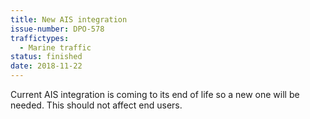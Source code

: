 ```yaml
---
title: New AIS integration
issue-number: DPO-578
traffictypes:
  - Marine traffic
status: finished
date: 2018-11-22
---
```



Current AIS integration is coming to its end of life so a new one will be needed. This should not affect end users.
